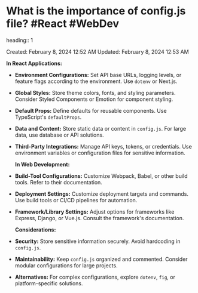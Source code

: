 # What is the importance of config.js file? #React #WebDev 
heading:: 1

Created: February 8, 2024 12:52 AM
Updated: February 8, 2024 12:53 AM

**In React Applications:**
- **Environment Configurations:** Set API base URLs, logging levels, or feature flags according to the environment. Use `dotenv` or Next.js.
- **Global Styles:** Store theme colors, fonts, and styling parameters. Consider Styled Components or Emotion for component styling.
- **Default Props:** Define defaults for reusable components. Use TypeScript's `defaultProps`.
- **Data and Content:** Store static data or content in `config.js`. For large data, use database or API solutions.
- **Third-Party Integrations:** Manage API keys, tokens, or credentials. Use environment variables or configuration files for sensitive information.
  
  **In Web Development:**
- **Build-Tool Configurations:** Customize Webpack, Babel, or other build tools. Refer to their documentation.
- **Deployment Settings:** Customize deployment targets and commands. Use build tools or CI/CD pipelines for automation.
- **Framework/Library Settings:** Adjust options for frameworks like Express, Django, or Vue.js. Consult the framework's documentation.
  
  **Considerations:**
- **Security:** Store sensitive information securely. Avoid hardcoding in `config.js`.
- **Maintainability:** Keep `config.js` organized and commented. Consider modular configurations for large projects.
- **Alternatives:** For complex configurations, explore `dotenv`, `fig`, or platform-specific solutions.